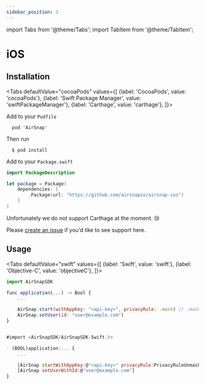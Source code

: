 ```yaml
---
sidebar_position: 3
---
```


import Tabs from '@theme/Tabs';
import TabItem from '@theme/TabItem';

# iOS

## Installation

<Tabs
defaultValue="cocoaPods"
values={[
{label: 'CocoaPods', value: 'cocoaPods'},
{label: 'Swift Package Manager', value: 'swiftPackageManager'},
{label: 'Carthage', value: 'carthage'},
]}>
<TabItem value="cocoaPods">

Add to your `Podfile`

```
  pod 'AirSnap'
```

Then run

```
  $ pod install
```

</TabItem>

<TabItem value="swiftPackageManager">

Add to your `Package.swift`

```swift
import PackageDescription

let package = Package(
    dependencies: [
        .Package(url: "https://github.com/airsnapio/airsnap-ios")
    ]
)
```

</TabItem>

<TabItem value="carthage">

Unfortunately we do not support Carthage at the moment. 😢

Please [create an issue](https://github.com/airsnapio/airsnap-ios/issues/new) if you'd like to see support here.

</TabItem>
</Tabs>

## Usage

<Tabs
defaultValue="swift"
values={[
{label: 'Swift', value: 'swift'},
{label: 'Objective-C', value: 'objectiveC'},
]}>

<TabItem value="swift">

```jsx title="AppDelegate.swift"
import AirSnapSDK

func application(...) -> Bool {
    ...

    AirSnap.start(withAppKey: "<api-key>", privacyRule: .mask) // .mask or .unmask
    AirSnap.setUser(id: "user@example.com")
}
```

</TabItem>

<TabItem value="objectiveC">

```jsx title="AppDelegate.m"

#import <AirSnapSDK/AirSnapSDK-Swift.h>

- (BOOL)application:... {
    ...

    [AirSnap startWithAppKey:@"<api-key>" privacyRule:PrivacyRuleUnmask]; // PrivacyRuleUnmask or PrivacyRuleMask
    [AirSnap setUserWithId:@"user@example.com"]
}
```

</TabItem>

</Tabs>

